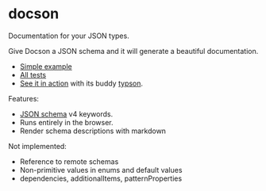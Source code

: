 docson
======

Documentation for your JSON types.

Give Docson a JSON schema and it will generate a beautiful documentation.

* [Simple example](http://lbovet.github.io/docson/example.html)
* [All tests](http://lbovet.github.io/docson/tests/test.html)
* [See it in action](http://lbovet.github.io/typson-demo/) with its buddy [typson](https://github.com/lbovet/typson).

Features:
* [JSON schema](http://json-schema.org/) v4 keywords.
* Runs entirely in the browser.
* Render schema descriptions with markdown

Not implemented:
* Reference to remote schemas
* Non-primitive values in enums and default values
* dependencies, additionalItems, patternProperties
